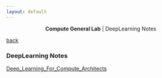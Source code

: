 ```yaml
---
layout: default
---
```


<center><b>Compute General Lab</b> | DeepLearning Notes</center>

[back](../../../index.html)

### DeepLearning Notes

[Deep_Learning_For_Compute_Architects](./Deep_Learning_For_Compute_Architects.html)
